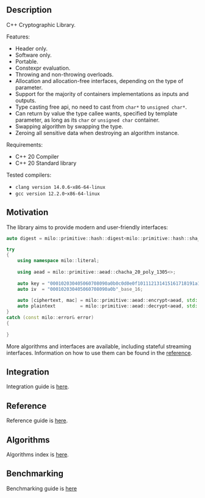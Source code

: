 ## Description

C++ Cryptographic Library.

Features:

- Header only.
- Software only.
- Portable.
- Constexpr evaluation.
- Throwing and non-throwing overloads.
- Allocation and allocation-free interfaces, depending on the type of parameter.
- Support for the majority of containers implementations as inputs and outputs.
- Type casting free api, no need to cast from `char*` to `unsigned char*`.
- Can return by value the type callee wants, specified by template parameter, as long as its `char` or `unsigned char` container.
- Swapping algorithm by swapping the type.
- Zeroing all sensitive data when destroying an algorithm instance.

Requirements:

- C++ 20 Compiler
- C++ 20 Standard library

Tested compilers:

- `clang version 14.0.6`-`x86-64-linux`
- `gcc version 12.2.0`-`x86-64-linux`

## Motivation

The library aims to provide modern and user-friendly interfaces:

```c++
auto digest = milo::primitive::hash::digest<milo::primitive::hash::sha_2_256<>>("message"sv);
```

```c++
try
{
    using namespace milo::literal;
    
    using aead = milo::primitive::aead::chacha_20_poly_1305<>;
    
    auto key = "000102030405060708090a0b0c0d0e0f101112131415161718191a1b1c1d1e1f"_base_16;
    auto iv  = "000102030405060708090a0b"_base_16;
    
    auto [ciphertext, mac] = milo::primitive::aead::encrypt<aead, std::string>(key, iv, "aad"_cv, "message"_cv);
    auto plaintext         = milo::primitive::aead::decrypt<aead, std::string>(key, iv, "aad"_cv, ciphertext, mac);
}
catch (const milo::error& error)
{
    
}
```

More algorithms and interfaces are available, including stateful streaming interfaces.
Information on how to use them can be found in the [reference](docs/reference.md).

## Integration

Integration guide is [here](docs/integration.md).

## Reference

Reference guide is [here](docs/reference.md).

## Algorithms

Algorithms index is [here](docs/algorithms.md).


## Benchmarking

Benchmarking guide is [here](docs/benchmarking.md)
